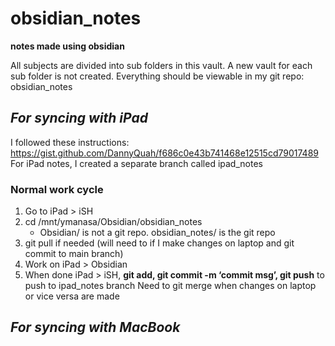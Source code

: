 # obsidian_notes
**notes made using obsidian**

All subjects are divided into sub folders in this vault.
A new vault for each sub folder is not created.
Everything should be viewable in my git repo: obsidian_notes

## *For syncing with iPad*
I followed these instructions: https://gist.github.com/DannyQuah/f686c0e43b741468e12515cd79017489 
For iPad notes, I created a separate branch called ipad_notes
### Normal work cycle 
1. Go to iPad > iSH
2. cd /mnt/ymanasa/Obsidian/obsidian_notes
	- Obsidian/ is not a git repo. obsidian_notes/ is the git repo 
3. git pull if needed (will need to if I make changes on laptop and git commit to main branch)
4. Work on iPad > Obsidian 
5. When done iPad > iSH, **git add, git commit -m ‘commit msg’, git push** to push to ipad_notes branch 
Need to git merge when changes on laptop or vice versa are made 

## *For syncing with MacBook* 






